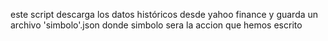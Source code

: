 este script descarga los datos históricos desde yahoo finance y guarda un archivo 'simbolo'.json donde simbolo sera la accion que hemos escrito
